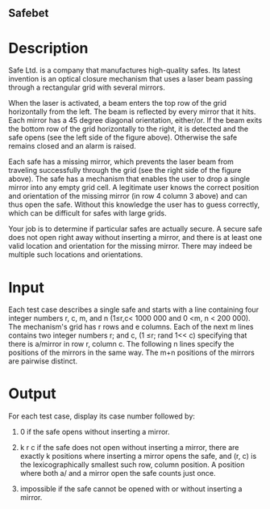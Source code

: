 ## Safebet
# Description
Safe Ltd. is a company that manufactures high-quality safes. Its latest invention is an optical
closure mechanism that uses a laser beam passing through a rectangular grid with several
mirrors.


When the laser is activated, a beam enters the top row of the grid horizontally from the left. The beam is reflected by every mirror that it hits. Each mirror has a 45 degree diagonal orientation, either/or. If the beam exits the bottom row of the grid horizontally to the right, it is detected and the safe opens (see the left side of the figure above). Otherwise the safe remains closed and an alarm is raised.

Each safe has a missing mirror, which prevents the laser beam from traveling successfully through the grid (see the right side of the figure above). The safe has a mechanism that enables the user to drop a single mirror into any empty grid cell. A legitimate user knows the correct position and orientation of the missing mirror (in row 4 column 3 above) and can thus open the safe. Without this knowledge the user has to guess correctly, which can be difficult for safes with large grids.

Your job is to determine if particular safes are actually secure. A secure safe does not open right away without inserting a mirror, and there is at least one valid location and orientation for the missing mirror. There may indeed be multiple such locations and orientations.

# Input

Each test case describes a single safe and starts with a line containing four integer numbers r, c, m, and n (1≤r,c< 1000 000 and 0 <m, n < 200 000). The mechanism's grid has r rows and e columns. Each of the next m lines contains two integer numbers r; and c, (1 ≤r; rand 1<< c) specifying that there is a/mirror in row r, column c. The following n lines specify the positions of the mirrors in the same way. The m+n positions of the mirrors are pairwise distinct.

# Output

For each test case, display its case number followed by:

1. 0 if the safe opens without inserting a mirror.

2. k r c if the safe does not open without inserting a mirror, there are exactly k positions where inserting a mirror opens the safe, and (r, c) is the lexicographically smallest such row, column position. A position where both a/ and a mirror open the safe counts just once.

3. impossible if the safe cannot be opened with or without inserting a mirror.
